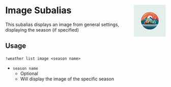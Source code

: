 <h1>Image Subalias<img align="right" src="../../../Data/images/main.png" width="100px"></h1>

This subalias displays an image from general settings, displaying the season (if specified)

## Usage
`!weather list image <season name>`

- `season name`
    - Optional
    - Will display the image of the specific season